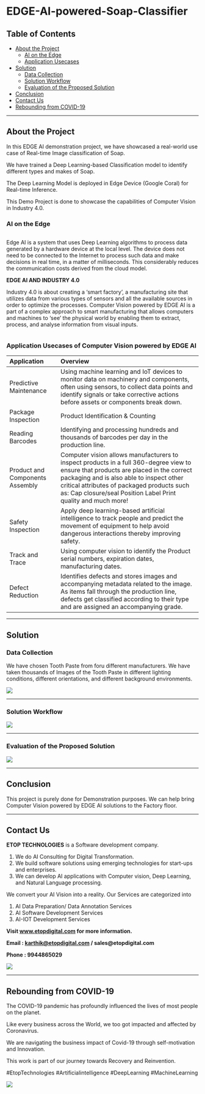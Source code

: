 # EDGE-AI-powered-Soap-Classifier

## Table of Contents ##

* [About the Project]()
  * [AI on the Edge]()
  * [Application Usecases]()
* [Solution](https://github.com/Karthikkannan-AI/EDGE-AI-powered-Soap-Classifier#solution)
  * [Data Collection]()
  * [Solution Workflow](https://github.com/Karthikkannan-AI/EDGE-AI-powered-Soap-Classifier#solution-workflow)
  * [Evaluation of the Proposed Solution](https://github.com/Karthikkannan-AI/EDGE-AI-powered-Soap-Classifier#evaluation-of-the-proposed-solution)
* [Conclusion](https://github.com/Karthikkannan-AI/EDGE-AI-powered-Soap-Classifier#conclusion)
* [Contact Us](https://github.com/Karthikkannan-AI/EDGE-AI-powered-Soap-Classifier#contact-us)
* [Rebounding from COVID-19](https://github.com/Karthikkannan-AI/EDGE-AI-powered-Soap-Classifier#rebounding-from-covid-19)

- - - -

## About the Project ##

In this EDGE AI demonstration  project, we have showcased a real-world use case of Real-time Image classification of Soap.

We have trained a Deep Learning-based Classification model to identify different types and makes of Soap.

The Deep Learning Model is deployed in Edge Device (Google Coral) for Real-time Inference. 

This Demo Project is done to showcase the capabilities of Computer Vision in Industry 4.0.

### AI on the Edge ###

<img src="">

Edge AI is a system that uses Deep Learning algorithms to process data generated by a hardware device at the local level. The device does not need to be connected to the Internet to process such data and make decisions in real time, in a matter of milliseconds. This considerably reduces the communication costs derived from the cloud model. 

__EDGE AI AND INDUSTRY 4.0__

Industry 4.0 is about creating a ‘smart factory’, a manufacturing site that utilizes data from various types of sensors and all the available sources in order to optimize the processes. Computer Vision powered by EDGE AI is a part of a complex approach to smart manufacturing that allows computers and machines to ‘see’ the physical world by enabling them to extract, process, and analyse information from visual inputs. 

<img src="">

### Application Usecases of Computer Vision powered by EDGE AI ###

| Application | Overview |
| :------------- | :------------- |
| Predictive Maintenance | Using machine learning and IoT devices to monitor data on machinery and components, often using sensors, to collect data points and identify signals or take corrective actions before assets or components break down. |
| Package Inspection | Product Identification & Counting |
| Reading Barcodes | Identifying and processing hundreds and thousands of barcodes per day in the production line. |
| Product and Components Assembly | Computer vision allows manufacturers to inspect products in a full 360-degree view to ensure that products are placed in the correct packaging and is also able to inspect other critical attributes of packaged products such as: Cap closure/seal Position Label Print quality and much more! |
| Safety Inspection | Apply deep learning-based artificial intelligence to track people and predict the movement of equipment to help avoid dangerous interactions thereby improving safety. |
| Track and Trace | Using computer vision to identify the Product serial numbers, expiration dates, manufacturing dates. |
| Defect Reduction | Identifies defects and stores images and accompanying metadata related to the image.  As items fall through the production line, defects get classified according to their type and are assigned an accompanying grade. |

- - - -

## Solution ##

### Data Collection ###

We have chosen Tooth Paste from foru different manufacturers. 
We have taken thousands of Images of the Tooth Paste in different lighting conditions, different orientations, and different background environments.

<img src="https://github.com/Karthikkannan-AI/EDGE-AI-powered-Soap-Classifier/blob/main/resources/Soap%20Classifier.png">

- - - -

### Solution Workflow ###

<img src="https://github.com/Karthikkannan-AI/EDGE-AI-powered-Soap-Classifier/blob/main/resources/Soap%20Classification%20Workflow.png">

- - - -

### Evaluation of the Proposed Solution ###

<a href="https://youtu.be/trcuFqSY7X4" target="_blank"><img src="https://github.com/Karthikkannan-AI/EDGE-AI-powered-Soap-Classifier/blob/main/resources/Soap%20Classification.png"/></a>

- - - -

## Conclusion ##

This project is purely done for Demonstration purposes.
We can help bring Computer Vision powered by EDGE AI solutions to the Factory floor.

- - - -

## Contact Us ##

__ETOP TECHNOLOGIES__ is a Software development company. 
1. We do AI Consulting for Digital Transformation.
2. We build software solutions using emerging technologies for start-ups and enterprises. 
3. We can develop AI applications with Computer vision, Deep Learning, and Natural Language processing.

We convert your AI Vision into a reality. Our Services are categorized into 
1. AI Data Preparation/ Data Annotation Services 
2. AI Software Development Services 
3. AI-IOT Development Services

__Visit www.etopdigital.com for more information.__

__Email : karthik@etopdigital.com / sales@etopdigital.com__
          
__Phone : 9944865029__

<img src="https://github.com/Karthikkannan-AI/EDGE-AI-powered-Soap-Classifier/blob/main/resources/About%20ETOP%20Technologies_Github.png">

- - - -

## Rebounding from COVID-19 ##

The COVID-19 pandemic has profoundly influenced the lives of most people on the planet.

Like every business across the World, we too got impacted and affected by Coronavirus.

We are navigating the business impact of Covid-19 through self-motivation and Innovation.

This work is part of our journey towards Recovery and Reinvention.

#EtopTechnologies #Artificialintelligence #DeepLearning #MachineLearning


<img src="https://github.com/Karthikkannan-AI/EDGE-AI-powered-Soap-Classifier/blob/main/resources/CoronaPandemic.jpeg">

